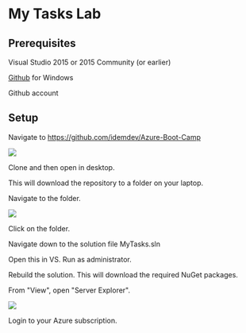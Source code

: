 # My Tasks Lab #

## Prerequisites ##

Visual Studio 2015 or 2015 Community (or earlier)

[Github](https://desktop.github.com/) for Windows

Github account

## Setup ##

Navigate to https://github.com/idemdev/Azure-Boot-Camp

![](http://i.imgur.com/YA4t1eg.jpg)

Clone and then open in desktop.

This will download the repository to a folder on your laptop.

Navigate to the folder.

![](http://i.imgur.com/NayIKq3.jpg)

Click on the folder.

Navigate down to the solution file MyTasks.sln

Open this in VS. Run as administrator.

Rebuild the solution. This will download the required NuGet packages.

From "View", open "Server Explorer".

![](http://i.imgur.com/9bA7Dcu.jpg)

Login to your Azure subscription.



